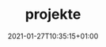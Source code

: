 ---
title: "projekte"
description: Hier ist eine Auswahl meiner Projekte. Ween du mehr sehen willst, schau mal auf meinem [github Profil](https://github.com/matzehecht) vorbei.
date: 2021-01-27T10:35:15+01:00
draft: false
toc: false

menu:
  main:
    name: "projekte"
    title: "projekte"
    identifier: projects
---